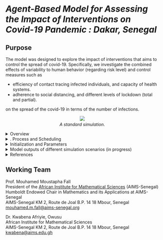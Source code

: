 # *Agent-Based Model for Assessing the Impact of Interventions on Covid-19 Pandemic : Dakar, Senegal*

## Purpose 

The model was designed to explore the impact of interventions that aims to control the spread of covid-19. Specifically, we investigate the combined effects of variability to human behavior (regarding risk level) and control measures such as 

* efficiency of contact tracing infected individuals, and capacity of health systems.
* adherence to social distancing, and different levels of lockdown (total and partial).

on the spread of the covid-19 in terms of the number of infections.

<p align="center">
	<img src="standard_simulation.gif" width="600">
	<br>      
	<em>A standard simulation.</em>   
   	</p>

<details><summary> Overview </summary><br>

The model has three kinds of entities: individuals, official, and the environment. 

### Environment
* This constitutes the drivable public streets network and paths that pedestrians can use. 
* The street network is a graph that stores the paths as edges and junctions as nodes. 
* The junctions are characterized by their location (x and y coordinates). 
* The street network also has buildings or specific points-of-interest (POIs), i.e. marketplaces.
* The points-of-interest (POIs) are characterized by their location as polygons.

### Individuals
* They are characterized by their location (x and y coordinates).
* Health status: susceptible, exposed, asymptomatic, and symptomatic.
* Risk to life: ones propensity to take risk.
* Social network:  list of other-individuals connected to an individual.
* Social radius: radius within which one interact with others, i.e. social distancing.

### Official  
* They identify infectious individuals for treatmentt at isolation centers. 
* They are characterized by efficiency of contact tracing infected individuals.
* The model time step is a day. The length of one-time step depends on the size of the individuals (minus those at isolation centers). Simulations last for 150 days.

### Social-network 
* The social network follows a small-world social network (Watts and Strogatz, 1998). 
* Small-world network is a graph with many nodes forming cliques (clusters of nodes which are well connected), and fewnodes   that ‘reach across’ to other cliques. 
* It is an important network structure in the study of human systems because it fits many real world networks (both 	physical and social) very well.  
	#### Pseudocode for social network
	```
	1. Each individual connects to its 2-nearest neighbors and then subject to random rewiring. 
	2. In each rewiring event, an individual is randomly selected and drops one of its neighbors randomly. 
	3. It then selects a new  neighbor that is randomly chosen from the general population (excluding those to which it was already connected). 
	```
	
	<p align="center">
	<img src="Fig1.png" width="600">
	<br>      
	<em>An example of small world network.</em>   
   	</p>
  

</details>


<details><summary>. Process and Scheduling</summary><br>

The model includes four sub-models which are executed in this order given below.

In each updating, 1 / (8.n) of a unit length of time passes by, where n is the number of individuals (minus those recieveing treatment at isolation centers) at the time of updating. Therefore, each individual is updated 8 times, on average, in one-unit length of simulated time reflecting the hours of activeness for the individuals.

 ### Decision-to-move
  * The decision to move (or not-move) is controlled by the parameter _risk-life_. This is a random number from a uniform           distribution between a minimum (0.0) and maximum (1.0).  
  * A decreasing _risk-life_ (i.e. decreasing the maximum) produce a distribution of individuals who are more probable to take       risk (and vice-versa). 

     #### Pseudocode for Decision-to-move
     
     ```python
     
     If random uniform (0.0, 1.0) > average (self risk-life + random neighbor risk-life ) 
                < move >
     else 
              <do not move>
    ```
  * With this setting, individuals with a lower _risk-life_ and having other-individuals with lower risk-life in their social        network are more likely to move (and vice versa).
  * When an individual decides to move, it randomly selects a point-of-interest as its destination.
  * Once the destination has been reached, an individual chooses a new random destination.
  
  
### Moving-to-destination
 * Individuals find the optimal route (in terms of distance) from its current location to the destination using Dijkstra          algorithm (Dijkstra, 1959). 
 * Dijkstra algorithm is used for finding the shortest path from an origin to a destination that minimizes a cost (eg. in        terms of time, distance or financial cost). 
 * Individuals move along the street paths and covers one node in each model iteration of the day. 

     #### Pseudocode for Dijkstra Algorithm
	```python
	
	Let distance of start node from start node be zero.
	Let distance of all other nodes from start node be infinity.
	Repeat
		Visit the unvisited node with the smallest known distance from the start node.
		For the current node, examine its unvisited neighbors.
	  	For the current node, calculate distance of each neighbor from start node.
          	If the calculated distance of a node is less than the known distance, update the shortest distance.
	  	Update the previous node of each of the updated distances.
	  	Add the current node to the list of visited nodes.
	Until all nodes are visited
	```
  


### Interaction-with-others
* Individuals only interact with other-individuals within a distance _social-radius_ from itself. 
* The epidemic is represented using the SEIRS (Susceptible - Exposed - Infectious - Recovered - Susceptible). 
  
  <p align="center">
   <img src="Fig2.png" width="600">
   <br>      
      <em>The SEIR model</em>   
  </p> 
  
  
     #### Pseudocode for Interaction and progression of disease
	
	 ```
	 
	1. If an infectious (i.e. symptomatic or asymptomatic) individual is located within the social-radius, a susceptible
	individual becomes exposed with probability prob-exposed, i.e. the individual is infected but not infectious. 
	
	2. After an incubation duration of incubation-period days, an exposed individual transition to infectious and becomes
	asymptomatic with probability prob-infection, else symptomatic. 
	
	3. Asymptomatic individuals recover and becomes susceptible again (i.e. recovery does not confer lifelong immunity
	after asymptomatic-recovery days. The recovered individual remains immune for recovery-susceptible days before becomes susceptible.

	```

 
 ### Quaranining-by-officials
 * Infectious individuals are removed from the general population with probability _efficiency-contact-tracing_ to the isolation centers for treatment. 
 * After _recovery-symptomatic_ days at the hospital, they either recover (and returned to the general population) or die. 
 * The probability of recovery is dependent on the number of individuals being treated at the hospital, i.e. recovery             becomes less likely as the number of individuals at the hospitals increases. 
 * This setting reflects that the health-care quality becomes poorer as the health system becomes over-capacited.

      #### Pseudocode of contact tracing to treatment at hospital
      
 	```python
	
	If infectious and symptomatic and random (0,1) < efficiency-contact-tracing
		If random (0,1) < 1 – (nr. of individuals at hospital / carrying capacity of hospital)
			recover and returned to the general population
		else
			after 14 days, immunity dies-out and becomes susceptible 

	```
</details>


<details><summary> Initialization and Parameters </summary><br>

The model is initialized with a number of susceptible and infectious (symptomatic and symptomatic) individuals. The other parameters initialized for individuals includes, _prob-exposed_, _incubation-period-exposed_, _prob-infection_, _days-recovery-asymptomatic_, _recovery-period_, _risk-life_, _social-radius_ ,_days-recovery-symptomatic_, activeness-per-day, and hospital-capacity. The government official is initialized with _efficiency-contact-tracing_.

We visualize stack area plots and csv file showing the number of exposed, susceptible, asymptomatic, and symptomatic individuals.

<p align="center">
   <img src="Fig3.png" width="650">
   <br>      
      <em>Fig 3: Snapshot of model interface.</em>   
  </p>


```python

num_agents = 500  # number of agents 
num_citizens_infected = 5 # number of infectious agents (half-symptomatic and half-asymptomatic) 

prob_exposed = 0.3 # probability of a susceptible becoming exposed (but not yet infectious upoun contact)
incubation_period = 5  # days required to transition from exposed to infectious
prob_infection = 0.8 # probability of an exposed transitioning to infectious (asymptomatic) else symptomatic
recovery_susceptible = 14 # days to remain immune upon recovery 
asymptomatic_recovery = 9 # days to transition from asymptomatic to recovered
quarantined_recovery = 14 # days to clinical recovery 
num_years = 150 # number of years of simulation

risk_life = 0.5 #  risk level by moving outside
social_radius = 2 # social radius within which interaction is possible
eff_quarantined = 0.25 # efficiency of contact tracing symptomatic for treatments at hospitals
hospital_capacity = 0.5 # the capacity of the hospitals (in reference to the general population)
essentials_move = 8 # move out only for essentials

```

</details>


<details><summary> Model outputs of different simulation scenarios (in progress)</summary><br>
	
Each line is an average of four replicate simulations
<!--  

<p float="left">
   <em> Hospitals, schools, markets, churches / mosques opened     
	          &nbsp; &nbsp; &nbsp; &nbsp; &nbsp; 
    Hospitals, schools, churches / mosque closed excepts  markets    </em>  
 <br>     
  <img src="pois.gif" width="450" /> 
  <img src="markets.gif" width="450" />  
 	
</p>  

-->
    
<p align="center">
   <img src="control.png" width="650">
   <br>      
      <em></em>   
  </p>

* Different levels of efficiency of contact tracing on infections.
* Different levels of hospital capacity on infections.
* Different levels of adherence to  social distancing on infections
* Different levels of time spent outside on infections.
* Different levels of risk to life  on infections
* Combinations of the above paramaters that reduces infections.

</details>




	

<details><summary> References </summary><br>
	
Watts, D.J. and Strogatz, S.H. [Collective dynamics of ‘small-world’networks](https://www.nature.com/articles/30918). *nature*, **393**(6684), p.440, 1998.

Dijkstra, E.W. [A note on two problems in connexion with graphs](https://link.springer.com/article/10.1007/BF01386390). *Numerische mathematik*, **1**(1), pp.269-271, 1959.

Boeing, G. [Urban Street Network Analysis in a Computational Notebook](https://escholarship.org/uc/item/6z9802kf), 2020.

Crooks, A. and Hailegiorgis, A. [Disease modeling within refugee camps: A multi-agent systems approach](https://ieeexplore.ieee.org/document/6721551)., *Winter Simulations Conference (WSC)*, pp. 1697-1706, EEE, 2013.

</details>




## Working Team

Prof. Mouhamed Moustapha Fall \
President of the [African Institute for Mathematical Sciences](https://www.aims-senegal.org/) (AIMS-Senegal) \
Humboldt Endowed Chair in Mathematics and its Applications at  AIMS-Senegal \
AIMS-Senegal  KM 2, Route de Joal  B.P. 14 18 Mbour, Senegal     
mouhamed.m.fall@aims-senegal.org 

Dr. Kwabena Afriyie, Owusu \
African Institute for Mathematical Sciences \
AIMS-Senegal  KM 2, Route de Joal  B.P. 14 18 Mbour, Senegal         
kwabena@aims.edu.gh 
